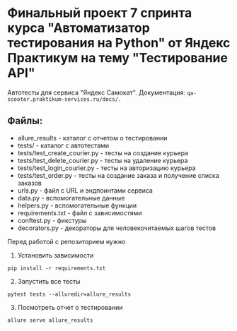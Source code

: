 # Финальный проект 7 спринта курса "Автоматизатор тестирования на Python" от Яндекс Практикум на тему "Тестирование API"

Автотесты для сервиса "Яндекс Самокат". 
Документация: `qa-scooter.praktikum-services.ru/docs/.`

## Файлы:
- allure_results - каталог с отчетом о тестировании
- tests/ - каталог с автотестами
- tests/test_create_courier.py - тесты на создание курьера
- tests/test_delete_courier.py - тесты на удаление курьера
- tests/test_login_courier.py - тесты на авторизацию курьера
- tests/test_order.py - тесты на создание заказа и получение списка заказов
- urls.py - файл с URL и эндпоинтами сервиса
- data.py - вспомогательные данные
- helpers.py - вспомогательные функции
- requirements.txt - файл с зависимостями
- conftest.py - фикстуры
- decorators.py - декораторы для человекочитаемых шагов тестов

Перед работой с репозиторием нужно
1. Установить зависимости 
```
pip install -r requirements.txt
```
2. Запустить все тесты
```
pytest tests --alluredir=allure_results
```
3. Посмотреть отчет о тестировании
```
allure serve allure_results
```